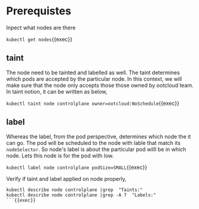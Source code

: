 # Prerequistes

Inpect what nodes are there

`kubectl get nodes`{{exec}}

## taint

The node need to be tainted and labelled as well.
The taint determines which pods are accepted by the particular node. In this context, we will make sure that the node only accepts those those owned by ootcloud team.
In taint notion, it can be written as below,

`kubectl taint node controlplane owner=ootcloud:NoSchedule`{{exec}}

## label

Whereas the label, from the pod perspective, determines which node the it can go. The pod will be scheduled to the node with lable that match its `nodeSelector`.
So node's label is about the particular pod willl be in which node. Lets this node is for the pod with low.

`kubectl label node controlplane podSize=SMALL`{{exec}}

Verify if taint and label applied on node properly,

```
kubectl describe node controlplane |grep  "Taints:"
kubectl describe node controlplane |grep -A 7  "Labels:"
```{{exec}}
